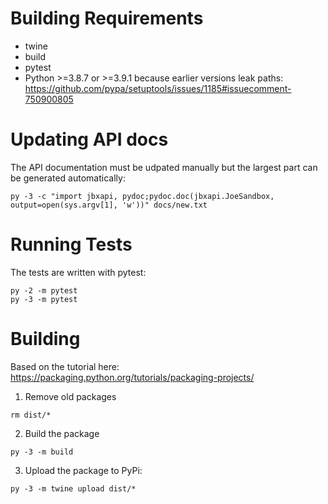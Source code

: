 # Building Requirements

* twine
* build
* pytest
* Python >=3.8.7 or >=3.9.1 because earlier versions leak paths:
  https://github.com/pypa/setuptools/issues/1185#issuecomment-750900805

# Updating API docs

The API documentation must be udpated manually but the largest part can be generated automatically:

```
py -3 -c "import jbxapi, pydoc;pydoc.doc(jbxapi.JoeSandbox, output=open(sys.argv[1], 'w'))" docs/new.txt
```

# Running Tests

The tests are written with pytest:

```
py -2 -m pytest
py -3 -m pytest
```

# Building

Based on the tutorial here: https://packaging.python.org/tutorials/packaging-projects/ 

1. Remove old packages

```
rm dist/*
```

2. Build the package

```
py -3 -m build
```

3. Upload the package to PyPi:

```
py -3 -m twine upload dist/*
```
